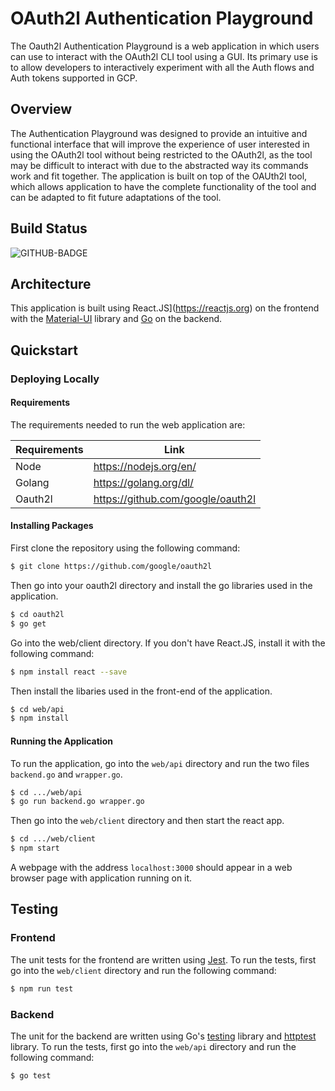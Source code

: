 # OAuth2l Authentication Playground

The Oauth2l Authentication Playground is a web application in which users can use to interact with the OAuth2l CLI tool using a GUI. Its primary use is to allow developers to interactively experiment with all the Auth flows and Auth tokens supported in GCP.

## Overview
The Authentication Playground was designed to provide an intuitive and functional interface that will improve the experience of user interested in using the OAuth2l tool without being restricted to the OAuth2l, as the tool may be difficult to interact with due to the abstracted way its commands work and fit together. The application is built on top of the OAUth2l tool, which allows application to have the complete functionality of the tool and can be adapted to fit future adaptations of the tool.

## Build Status
![GITHUB-BADGE](https://github.com/googleinterns/oauth2l-web/workflows/api/badge.svg)

 ## Architecture
This application is built using  React.JS](https://reactjs.org) on the frontend with the [Material-UI](https://material-ui.com) library and  [Go](https://golang.org) on the backend.

## Quickstart

### Deploying Locally
#### Requirements

The requirements needed to run the web application are:

| Requirements     | Link
| ------ | ---
| Node | https://nodejs.org/en/
| Golang | https://golang.org/dl/
| Oauth2l | https://github.com/google/oauth2l

#### Installing Packages

First clone the repository using the following command:

```bash
$ git clone https://github.com/google/oauth2l
```
Then go into your oauth2l directory and install the go libraries used in the application. 
```bash
$ cd oauth2l
$ go get
```
Go into the web/client directory. If you don't have React.JS, install it with the following command:
```bash
$ npm install react --save
```
 Then install the libaries used in the front-end of the application.
```bash
$ cd web/api
$ npm install
```
#### Running the Application

To run the application, go into the `web/api` directory and run the two files `backend.go` and `wrapper.go`.
```bash
$ cd .../web/api
$ go run backend.go wrapper.go
```
Then go into the `web/client` directory and then start the react app.
```bash
$ cd .../web/client
$ npm start
```
A webpage with the address `localhost:3000` should appear in a web browser page with application running on it. 

## Testing
### Frontend
The unit tests for the frontend are written using [Jest](https://jestjs.io).
To run the tests, first go into the `web/client` directory and run the following command:
```bash
$ npm run test
```
### Backend
The unit for the backend are written using Go's [testing](https://golang.org/pkg/testing/) library and [httptest](https://golang.org/pkg/net/http/httptest/) library.
To run the tests, first go into the `web/api` directory and run the following command:
```bash
$ go test
```
